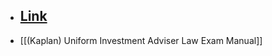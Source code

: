 - ## [Link](https://www.kaplanlearn.com/education/offeringdashboard/index/6490b6ac5b7a5eed70ea52b1f5caa1ae)
- [[(Kaplan) Uniform Investment Adviser Law Exam Manual]]
